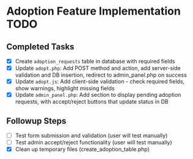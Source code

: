  # Adoption Feature Implementation TODO

## Completed Tasks
- [x] Create `adoption_requests` table in database with required fields
- [x] Update `adopt.php`: Add POST method and action, add server-side validation and DB insertion, redirect to admin_panel.php on success
- [x] Update `adopt.js`: Add client-side validation - check required fields, show warnings, highlight missing fields
- [x] Update `admin_panel.php`: Add section to display pending adoption requests, with accept/reject buttons that update status in DB

## Followup Steps
- [ ] Test form submission and validation (user will test manually)
- [ ] Test admin accept/reject functionality (user will test manually)
- [x] Clean up temporary files (create_adoption_table.php)
